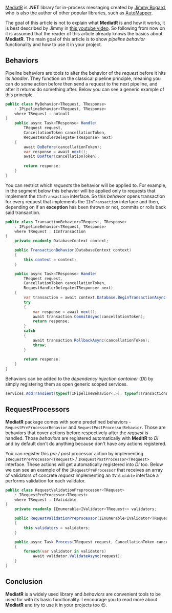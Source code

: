 [MediatR](https://github.com/jbogard/MediatR) is **.NET** library for in-process messaging created by [Jimmy Bogard](https://jimmybogard.com/), who is also the author of other popular libraries, such as [AutoMapper](https://github.com/AutoMapper/AutoMapper). 

The goal of this article is not to explain what **MediatR** is and how it works, it is best described by Jimmy in [this youtube video](https://www.youtube.com/watch?v=SUiWfhAhgQw&t). So following from now on it is assumed that the reader of this article already knows the basics about **MediatR**. The main goal of this article is to show *pipeline behavior* functionality and how to use it in your project.

## Behaviors

Pipeline behaviors are tools to alter the behavior of the *request* before it hits its *handler*. They function on the classical pipeline principle, meaning you can do some action before then send a request to the next pipeline, and after it returns do something after. Below you can see a generic example of this principle.

```csharp
public class MyBehavior<TRequest, TResponse> 
    : IPipelineBehavior<TRequest, TResponse>
    where TRequest : notnull
{
    public async Task<TResponse> Handle(
        TRequest request, 
        CancellationToken cancellationToken, 
        RequestHandlerDelegate<TResponse> next)
    {
        await DoBefore(cancellationToken);
        var response = await next();
        await DoAfter(cancellationToken);
        
        return response;
    }
}
```

You can restrict which *requests* the behavior will be applied to. For example, in the segment below this behavior will be applied only to requests that implement the `IInTransaction` interface. So this *behavior* opens transaction for every request that implements the `IInTransaction` interface and then, depending on if an **exception** has been thrown or not, commits or rolls back said transaction. 

```csharp
public class TransactionBehavior<TRequest, TResponse> 
    : IPipelineBehavior<TRequest, TResponse>
    where TRequest : IInTransaction
{
    private readonly DatabaseContext context;

    public TransactionBehavior(DatabaseContext context)
    {
        this.context = context;
    }

    public async Task<TResponse> Handle(
        TRequest request, 
        CancellationToken cancellationToken, 
        RequestHandlerDelegate<TResponse> next)
    {
        var transaction = await context.Database.BeginTransactionAsync(cancellationToken);
        try
        {
            var response = await next();
            await transaction.CommitAsync(cancellationToken);
            return response;
        }
        catch
        {
            await transaction.RollbackAsync(cancellationToken);
            throw;
        }
        
        return response;
    }
}
```

Behaviors can be added to the *dependency injection container* (*DI*) by simply registering them as open generic scoped services.

```csharp
services.AddTransient(typeof(IPipelineBehavior<,>), typeof(TransactionBehavior<,>));
```

## RequestProcessors

**MediatR** package comes with some predefined behaviors - `RequestPreProcessorBehavior` and `RequestPostProcessorBehavior`. Those are behaviors that cover actions before respectively after the *request* is handled. Those *behaviors* are registered automatically with **MeditR** to *DI* and by default don't do anything because don't have any actions registered. 

You can register this *pre / post* processor action by implementing `IRequestPreProcessor<TRequest>` / `IRequestPostProcessor<TRequest>` interface. These actions will get automatically registered into *DI* too. Below we can see an example of the `IRequestPreProcessor` that receives an array of validators of concrete *request* implementing an `IValidable` interface a performs validation for each validator. 

```csharp
public class RequestValidationPreprocessor<TRequest> 
    : IRequestPreProcessor<TRequest>
    where TRequest : IValidable
{
    private readonly IEnumerable<IValidator<TRequest>> validators;

    public RequestValidationPreprocessor(IEnumerable<IValidator<TRequest>> validators)
    {
        this.validators = validators;
    }

    public async Task Process(TRequest request, CancellationToken cancellationToken)
    {
        foreach(var validator in validators)
            await validator.ValidateAsync(request);
    }
}
```

## Conclusion

**MediatR** is a widely used library and *behaviors* are convenient tools to be used for with its basic functionality. I encourage you to read more about **MediatR** and try to use it in your projects too 😉.